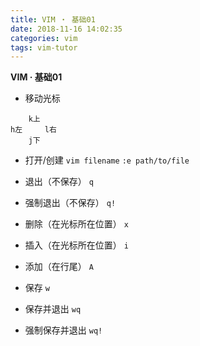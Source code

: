 ```yaml
---
title: VIM ・ 基础01
date: 2018-11-16 14:02:35
categories: vim
tags: vim-tutor
---
```


**VIM · 基础01**

<!-- more -->

- 移动光标
```
    k上
h左     l右
    j下
```
- 打开/创建
`vim filename`
`:e path/to/file`

- 退出（不保存）
`q`

- 强制退出（不保存）
`q!`

- 删除（在光标所在位置）
`x`

- 插入（在光标所在位置）
`i`

- 添加（在行尾）
`A`

- 保存
`w`

- 保存并退出
`wq`

- 强制保存并退出
`wq!`
